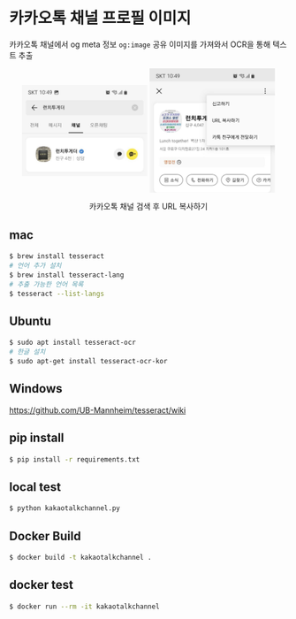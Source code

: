 # 카카오톡 채널 프로필 이미지
카카오톡 채널에서 og meta 정보 `og:image` 공유 이미지를 가져와서 OCR을 통해 텍스트 추출

<p align="center">
<img src="screen-1.jpg" align="center" width="45%">
<img src="screen-2.jpg" align="center" width="45%">
<figcaption align="center">카카오톡 채널 검색 후 URL 복사하기</figcaption>
</p>

## mac

```bash
$ brew install tesseract
# 언어 추가 설치
$ brew install tesseract-lang
# 추출 가능한 언어 목록
$ tesseract --list-langs
```

## Ubuntu

```bash
$ sudo apt install tesseract-ocr
# 한글 설치
$ sudo apt-get install tesseract-ocr-kor
```

## Windows

https://github.com/UB-Mannheim/tesseract/wiki


## pip install

```bash
$ pip install -r requirements.txt
```

## local test

```bash
$ python kakaotalkchannel.py
```

## Docker Build

```bash
$ docker build -t kakaotalkchannel .
```

## docker test

```bash
$ docker run --rm -it kakaotalkchannel
```